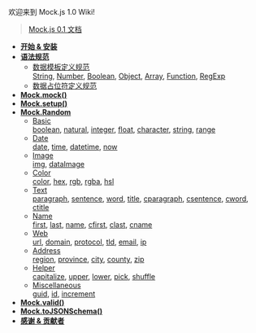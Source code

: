 欢迎来到 Mock.js 1.0 Wiki!

> [Mock.js 0.1 文档](http://mockjs.com/0.1/)

* **[开始 & 安装](Getting-Started)**
* **[语法规范](Syntax-Specification.md)**
    * [数据模板定义规范](Syntax-Specification#数据模板定义规范-dtd)
        <br>
        [String](Syntax-Specification#1-属性值是字符串-string),
        [Number](Syntax-Specification#2-属性值是数字-number),
        [Boolean](Syntax-Specification#3-属性值是布尔型-boolean),
        [Object](Syntax-Specification#4-属性值是对象-object),
        [Array](Syntax-Specification#5-属性值是数组-array),
        [Function](Syntax-Specification#6-属性值是函数-function),
        [RegExp](Syntax-Specification#7-属性值是正则表达式-regexp)
    * [数据占位符定义规范](Syntax-Specification#数据占位符定义规范-dtd)
* **[Mock.mock()](Mock.mock())**
* **[Mock.setup()](Mock.setup())**
* **[Mock.Random](Mock.Random)**
    * [Basic](Basic)
        <br>
        [boolean](Basic#randomboolean-min-max-current-),
        [natural](Basic#randomnatural-min-max-),
        [integer](Basic#randominteger-min-max-),
        [float](Basic#randomfloat-min-max-dmin-dmax-),
        [character](Basic#randomcharacter-pool-),
        [string](Basic#randomstring-pool-min-max-),
        [range](Basic#randomrange-start-stop-step-)
    * [Date](Date)
        <br>
        [date](Date#randomdate-format-),
        [time](Date#randomtime-format-),
        [datetime](Date#randomdatetime-format-),
        [now](Date#randomnow-unit-format-)
    * [Image](Image)
        <br>
        [img](Image#randomimage-size-background-foreground-format-text-),
        [dataImage](Image#randomdataimage-size-text-)
    * [Color](Color)
        <br>
        [color](Color#randomcolor),
        [hex](Color#randomhex),
        [rgb](Color#randomrgb),
        [rgba](Color#randomrgba),
        [hsl](Color#randomhsl)
    * [Text](Text)
        <br>
        [paragraph](Text#randomparagraph-min-max-),
        [sentence](Text#randomsentence-min-max-),
        [word](Text#randomword-min-max-),
        [title](Text#randomtitle-min-max-),
        [cparagraph](Text#randomcparagraph-min-max-),
        [csentence](Text#randomcsentence-min-max-),
        [cword](Text#randomcword-pool-min-max-),
        [ctitle](Text#randomctitle-min-max-)
    * [Name](Name)
        <br>
        [first](Name#randomfirst),
        [last](Name#randomlast),
        [name](Name#randomname-middle-),
        [cfirst](Name#randomcfirst),
        [clast](Name#randomclast),
        [cname](Name#randomcname)
    * [Web](Web)
        <br>
        [url](Web#randomurl-protocol-host-),
        [domain](Web#randomdomain),
        [protocol](Web#randomprotocol),
        [tld](Web#randomtld),
        [email](Web#randomemail-domain-),
        [ip](Web#randomip)
    * [Address](Address)
        <br>
        [region](Address#randomregion),
        [province](Address#randomprovince),
        [city](Address#randomcity-prefix-),
        [county](Address#randomcounty-prefix-),
        [zip](Address#randomzip)
    * [Helper](Helper)
        <br>
        [capitalize](Helper#randomcapitalize-word-),
        [upper](Helper#randomupper-str-),
        [lower](Helper#randomlower-str-),
        [pick](Helper#randompick-arr-),
        [shuffle](Helper#randomshuffle-arr-)
    * [Miscellaneous](Miscellaneous)
        <br>
        [guid](Miscellaneous#randomguid),
        [id](Miscellaneous#randomid),
        [increment](Miscellaneous#randomincrement-step-)
* **[Mock.valid()](Mock.valid())**
* **[Mock.toJSONSchema()](Mock.toJSONSchema())**
* **[感谢 & 贡献者](Thanks-&-Contributors)**